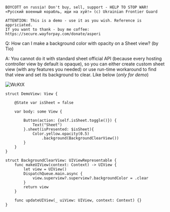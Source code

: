 ```
BOYCOTT on russia! Don't buy, sell, support - HELP TO STOP WAR!
«Русский военный корабль, иди на хуй!» (c) Ukrainian Frontier Guard

ATTENTION: This is a demo - use it as you wish. Reference is appriciated.
If you want to thank - buy me coffee: https://secure.wayforpay.com/donate/asperi
```

Q: How can I make a background color with opacity on a Sheet view? (by Tio)

A: You cannot do it with standard sheet official API (because every hosting controller view by default is 
opaque), so you can either create custom sheet view (with any features you needed) or use run-time 
workaround to find that view and set its background to clear. Like below (*only for demo*)

![WcKtX](https://user-images.githubusercontent.com/62171579/163782182-9fe19891-2012-4661-bdb4-9be741a2f090.png)


```
struct DemoView: View {

    @State var isSheet = false

    var body: some View {

        Button(action: {self.isSheet.toggle()}) {
            Text("Sheet")
        }.sheet(isPresented: $isSheet){
            Color.yellow.opacity(0.5)
                .background(BackgroundClearView())
        }
    }
}

struct BackgroundClearView: UIViewRepresentable {
    func makeUIView(context: Context) -> UIView {
        let view = UIView()
        DispatchQueue.main.async {
            view.superview?.superview?.backgroundColor = .clear
        }
        return view
    }

    func updateUIView(_ uiView: UIView, context: Context) {}
}
```
